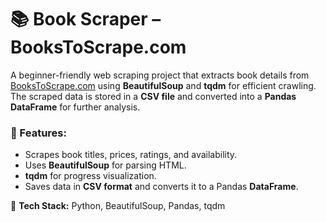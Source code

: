 # 📚 Book Scraper – BooksToScrape.com  

A beginner-friendly web scraping project that extracts book details from [BooksToScrape.com](http://books.toscrape.com/) using **BeautifulSoup** and **tqdm** for efficient crawling. The scraped data is stored in a **CSV file** and converted into a **Pandas DataFrame** for further analysis.  

### 🚀 Features:  
- Scrapes book titles, prices, ratings, and availability.  
- Uses **BeautifulSoup** for parsing HTML.  
- **tqdm** for progress visualization.  
- Saves data in **CSV format** and converts it to a Pandas **DataFrame**.  

🔗 **Tech Stack:** Python, BeautifulSoup, Pandas, tqdm  
